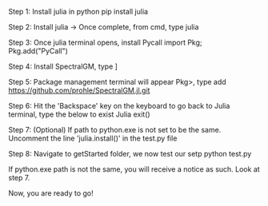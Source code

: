Step 1: Install julia in python
pip install julia

Step 2: Install julia -> Once complete, from cmd, type
julia

Step 3: Once julia terminal opens, install Pycall
import Pkg; Pkg.add("PyCall")

Step 4: Install SpectralGM, type
]

Step 5: Package management terminal will appear Pkg>, type
add https://github.com/prohle/SpectralGM.jl.git

Step 6: Hit the 'Backspace' key on the keyboard to go back to Julia terminal, type the below to exist Julia
exit()

Step 7: (Optional) If path to python.exe is not set to be the same. Uncomment the line 'julia.install()' in the test.py file

Step 8: Navigate to getStarted folder, we now test our setp
python test.py

If python.exe path is not the same, you will receive a notice as such. Look at step 7.

Now, you are ready to go!